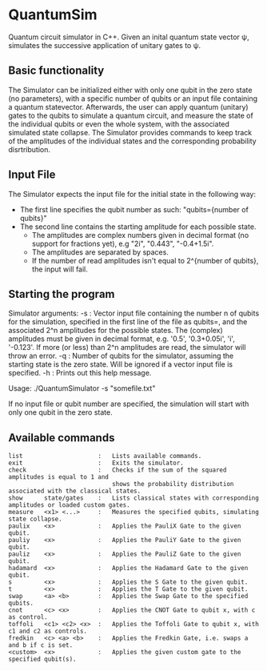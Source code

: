 # QuantumSim
Quantum circuit simulator in C++.
Given an inital quantum state vector ψ, simulates the successive application of unitary gates to ψ.

## Basic functionality
The Simulator can be initialized either with only one qubit in the zero state (no parameters),
with a specific number of qubits or an input file containing a quantum statevector.
Afterwards, the user can apply quantum (unitary) gates to the qubits to simulate a quantum circuit,
and measure the state of the individual qubits or even the whole system, with the associated simulated
state collapse. The Simulator provides commands to keep track of the amplitudes of the individual
states and the corresponding probability disrtribution.

## Input File
The Simulator expects the input file for the initial state in the following way:
- The first line specifies the qubit number as such: "qubits={number of qubits}"
- The second line contains the starting amplitude for each possible state.
    - The amplitudes are complex numbers given in decimal format (no support for fractions yet), e.g "2i", "0.443", "-0.4+1.5i".
    - The amplitudes are separated by spaces.
    - If the number of read amplitudes isn't equal to 2^{number of qubits}, the input will fail.

## Starting the program
Simulator arguments:
-s  :   Vector input file containing the number n of qubits for the simulation,
        specified in the first line of the file as qubits=<n>, and the 
        associated 2^n amplitudes for the possible states. The (complex)
        amplitudes must be given in decimal format, e.g. '0.5', '0.3+0.05i',
        'i', '-0.123'. If more (or less) than 2^n amplitudes are read, the
        simulator will throw an error.
-q  :   Number of qubits for the simulator, assuming the starting state is
        the zero state. Will be ignored if a vector input file is specified.
-h  :   Prints out this help message.

Usage:  ./QuantumSimulator -s "somefile.txt"

If no input file or qubit number are specified, the simulation will start with
only one qubit in the zero state.

## Available commands
    list                     :   Lists available commands.
    exit                     :   Exits the simulator.
    check                    :   Checks if the sum of the squared amplitudes is equal to 1 and
                                 shows the probability distribution associated with the classical states.
    show      state/gates    :   Lists classical states with corresponding amplitudes or loaded custom gates.
    measure   <x1> <...>     :   Measures the specified qubits, simulating state collapse.
    paulix    <x>            :   Applies the PauliX Gate to the given qubit.
    pauliy    <x>            :   Applies the PauliY Gate to the given qubit.
    pauliz    <x>            :   Applies the PauliZ Gate to the given qubit.
    hadamard  <x>            :   Applies the Hadamard Gate to the given qubit.
    s         <x>            :   Applies the S Gate to the given qubit.
    t         <x>            :   Applies the T Gate to the given qubit.
    swap      <a> <b>        :   Applies the Swap Gate to the specified qubits.
    cnot      <c> <x>        :   Applies the CNOT Gate to qubit x, with c as control.
    toffoli   <c1> <c2> <x>  :   Applies the Toffoli Gate to qubit x, with c1 and c2 as controls.
    fredkin   <c> <a> <b>    :   Applies the Fredkin Gate, i.e. swaps a and b if c is set.
    <custom>  <x>            :   Applies the given custom gate to the specified qubit(s).